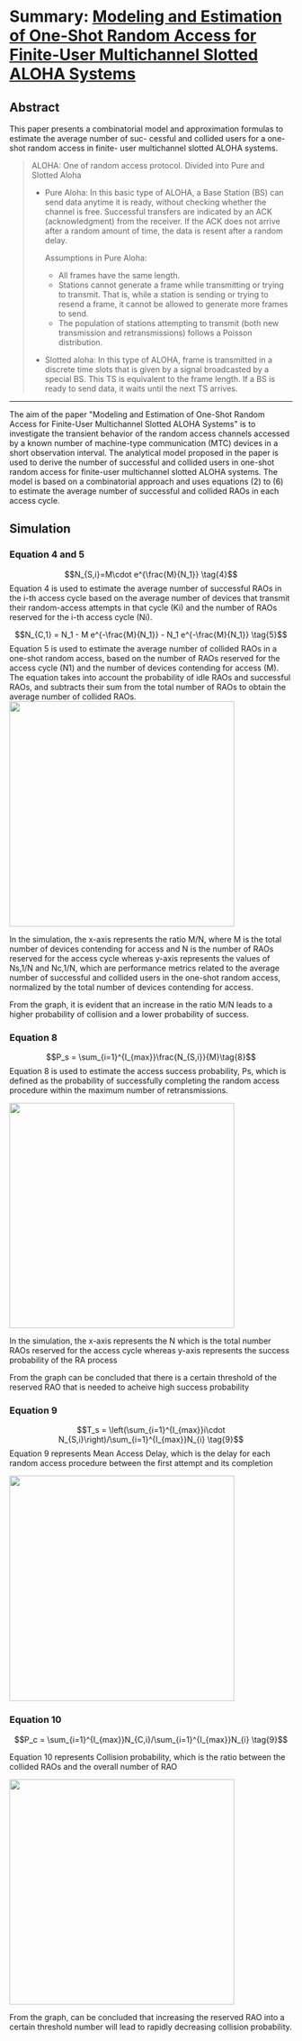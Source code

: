 # Summary: [Modeling and Estimation of One-Shot Random Access for Finite-User Multichannel Slotted ALOHA Systems](https://ieeexplore.ieee.org/document/6211364)

## Abstract
This paper presents a combinatorial model and approximation formulas to estimate the average number of suc- cessful and collided users for a one-shot random access in finite- user multichannel slotted ALOHA systems.
>ALOHA: One of random access protocol. Divided into Pure and Slotted Aloha
>
> - Pure Aloha: In this basic type of ALOHA, a Base Station (BS) can send data anytime it is ready, without checking whether the channel is free. Successful transfers are indicated by an ACK (acknowledgment) from the receiver. If the ACK does not arrive after a random amount of time, the data is resent after a random delay.
>
>   Assumptions in Pure Aloha:
>
>   - All frames have the same length.
>   - Stations cannot generate a frame while transmitting or trying to transmit. That is, while a station is sending or trying to resend a frame, it cannot be allowed to generate more frames to send.
>   - The population of stations attempting to transmit (both new transmission and retransmissions) follows a Poisson distribution.
>
> - Slotted aloha: In this type of ALOHA, frame is transmitted in a discrete time slots that is given by a signal broadcasted by a special BS. This TS is equivalent to the frame length. If a BS is ready to send data, it waits until the next TS arrives. 

---

The aim of the paper "Modeling and Estimation of One-Shot Random Access for Finite-User Multichannel Slotted ALOHA Systems" is to investigate the transient behavior of the random access channels accessed by a known number of machine-type communication (MTC) devices in a short observation interval. The analytical model proposed in the paper is used to derive the number of successful and collided users in one-shot random access for finite-user multichannel slotted ALOHA systems. The model is based on a combinatorial approach and uses equations (2) to (6) to estimate the average number of successful and collided RAOs in each access cycle.

## Simulation
### Equation 4 and 5
$$N_{S,i}=M\cdot e^{\frac{M}{N_1}} \tag{4}$$
Equation 4 is used to estimate the average number of successful RAOs in the i-th access cycle based on the average number of devices that transmit their random-access attempts in that cycle (Ki) and the number of RAOs reserved for the i-th access cycle (Ni).


$$N_{C,1} = N_1 - M e^{-\frac{M}{N_1}} - N_1 e^{-\frac{M}{N_1}} \tag{5}$$
Equation 5 is used to estimate the average number of collided RAOs in a one-shot random access, based on the number of RAOs reserved for the access cycle (N1) and the number of devices contending for access (M). The equation takes into account the probability of idle RAOs and successful RAOs, and subtracts their sum from the total number of RAOs to obtain the average number of collided RAOs.
<img src="https://imgur.com/fBZd7TR.png" width="400">

In the simulation, the x-axis represents the ratio M/N, where M is the total number of devices contending for access and N is the number of RAOs reserved for the access cycle whereas y-axis represents the values of Ns,1/N and Nc,1/N, which are performance metrics related to the average number of successful and collided users in the one-shot random access, normalized by the total number of devices contending for access.

From the graph, it is evident that an increase in the ratio M/N leads to a higher probability of collision and a lower probability of success.


### Equation 8 
$$P_s = \sum_{i=1}^{I_{max}}\frac{N_{S,i}}{M}\tag{8}$$
Equation 8 is used to estimate the access success probability, Ps, which is defined as the probability of successfully completing the random access procedure within the maximum number of retransmissions.

<img src="https://imgur.com/89xUwkA.png" width="400">

In the simulation, the x-axis represents the N which is the total number RAOs reserved for the access cycle whereas y-axis represents the success probability of the RA process

From the graph can be concluded that there is a certain threshold of the reserved RAO that is needed to acheive high success probability

### Equation 9 
$$T_s = \left(\sum_{i=1}^{I_{max}}i\cdot N_{S,i}\right)/\sum_{i=1}^{I_{max}}N_{i}  \tag{9}$$
Equation 9 represents Mean Access Delay, which is the delay for each random access procedure between the first attempt and its completion

<img src="https://imgur.com/GBhtDOd.png" width="400">

### Equation 10
$$P_c = \sum_{i=1}^{I_{max}}N_{C,i}/\sum_{i=1}^{I_{max}}N_{i}  \tag{9}$$

Equation 10 represents Collision probability, which is the ratio between the collided RAOs and the overall number of RAO

<img src="https://imgur.com/nnkF28r.png" width="400">

From the graph, can be concluded that increasing the reserved RAO into a certain threshold number will lead to rapidly decreasing collision probability.




